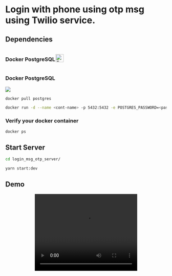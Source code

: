 
# Login with phone using otp msg using Twilio service.

## Dependencies
<div style="display:flex; align-items:center;">
    <h3>Docker PostgreSQL</h2>
    <img src="https://static-00.iconduck.com/assets.00/postgresql-icon-1987x2048-v2fkmdaw.png" alt="Texto alternativo" width="25" style="margin-left: 2px;">
</div>

### Docker PostgreSQL 
![](https://cdn.iconscout.com/icon/free/png-256/free-postgresql-11-1175122.png)
```bash
docker pull postgres
```
```bash
docker run -d --name <cont-name> -p 5432:5432 -e POSTGRES_PASSWORD=<password> postgres
```

### Verify your docker container
```bash
docker ps
```

## Start Server
```bash
cd login_msg_otp_server/
```

```bash
yarn start:dev
```

## Demo
<div style="text-align:center;">
    <video width="320" height="240" controls>
        <source src="./demo_login_otp.mp4" type="video/mp4">
        Your browser does not support the video tag.
    </video>
</div>